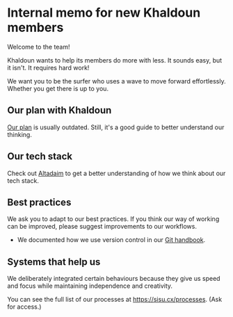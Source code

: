 # Internal memo for new Khaldoun members

Welcome to the team!

Khaldoun wants to help its members do more with less.
It sounds easy, but it isn't. It requires hard work!

We want you to be the surfer who uses a wave to move forward effortlessly.
Whether you get there is up to you.

## Our plan with Khaldoun

[Our plan](/docs/plan.md) is usually outdated.
Still, it's a good guide to better understand our thinking.

## Our tech stack

Check out [Altadaim](https://github.com/khaldoun-xyz/altadaim)
to get a better understanding of how we think about our tech stack.

## Best practices

We ask you to adapt to our best practices.
If you think our way of working can be improved,
please suggest improvements to our workflows.

- We documented how we use version control in our [Git handbook](/docs/version_control.md).

## Systems that help us

We deliberately integrated certain behaviours
because they give us speed and focus
while maintaining independence and creativity.

You can see the full list of our processes at <https://sisu.cx/processes>.
(Ask for access.)
